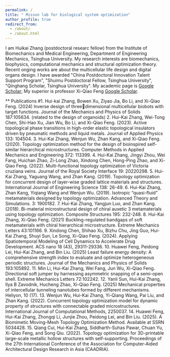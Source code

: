 ```yaml
---
permalink: /
title: " Misson lab for biological system optimization"
author_profile: true
redirect_from: 
  - /about/
  - /about.html
---
```


I am Huikai Zhang (postdoctoral researc fellow) from the Institute of Biomechanics and Medical Engineering, Department of Engineering Mechanics, Tsinghua University. My research interests are biomechanics, biophysics, computational mechanics and structural optimization theory. Recent onging works are about the multicellular life design and digital organs design. I have awarded "China Postdoctoral Innovation Talent Support Program", "Shuimu Postdoctoral Fellow, Tsinghua University", "Qinghang Scholar, Tsinghua University". My academic page is [Google Scholar](https://scholar.google.com/citations?hl=en&user=l_1Pj34AAAAJ&view_op=list_works&sortby=pubdate); My superior is professor Xi-Qiao Feng [Google Scholar](https://scholar.google.com/citations?user=Hpg2NCcAAAAJ&hl=en).

** Publications
#1. Hui-kai Zhang, Bowen Xu, Ziyao Jia, Bo Li, and Xi-Qiao Feng. (2024) Inverse design of three￾dimensional multicellular biobots with target functions. Journal of the Mechanics and Physics of 
Solids 187:105634. (related to the design of organoids)
2. Hui-Kai Zhang, Wei-Tong Chen, Shi-Hao Xu, Jian Wu, Bo Li, and Xi-Qiao Feng. (2023). Active 
topological phase transitions in high-order elastic topological insulators driven by pneumatic methods 
and liquid metals. Journal of Applied Physics 133: 104504.
3. Hui-Kai Zhang, Wenjun Wu, Zhan Kang, and Xi-Qiao Feng. (2020). Topology optimization method for 
the design of bioinspired self-similar hierarchical microstructures. Computer Methods in Applied 
Mechanics and Engineering 372: 113399.
4. Hui-Kai Zhang, Jingyi Zhou, Wei Fang, Huichan Zhao, Zi-Long Zhao, Xindong Chen, Hong-Ping Zhao, 
and Xi-Qiao Feng. (2022). Multi-functional topology optimization of Victoria cruziana veins. Journal of 
the Royal Society Interface 19: 20220298.
5. Hui-Kai Zhang, Yaguang Wang, and Zhan Kang. (2019). Topology optimization for concurrent design 
of layer-wise graded lattice materials and structures. International Journal of Engineering Science 138: 
26-49.
6. Hui-Kai Zhang, Zhan Kang, Yiqiang Wang and Wenjun Wu. (2019). Isotropic “quasi-fluid” metamaterials 
designed by topology optimization. Advanced Theory and Simulations. 3: 1900182.
7. Hui-Kai Zhang, Yangjun Luo, and Zhan Kang. (2018). Bi-material microstructural design of chiral auxetic 
3
metamaterials using topology optimization. Composite Structures 195: 232-248.
8. Hui-Kai Zhang, Xi-Qiao Feng. (2021) Buckling-regulated bandgaps of soft metamaterials with chiral 
hierarchical microstructure. Extreme Mechanics Letters 43:101166.
9. Xindong Chen, Shihao Xu, Bizhu Chu, Jing Guo, Hui-Kai Zhang, Shuyi Sun, Le Song, Xi-Qiao Feng. 
(2024). Applying Spatiotemporal Modeling of Cell Dynamics to Accelerate Drug Development. ACS nano
18 (43), 29311-29336. 
10. Huawei Feng, Peidong Lei, Hui-Kai Zhang, and Bin Liu. (2025) Least failure energy density: A 
comprehensive strength index to evaluate and optimize heterogeneous periodic structures. Journal of 
the Mechanics and Physics of Solids 193:105892. 
11. Min Li, Hui-Kai Zhang, Wei Fang, Jun Wu, Xi-Qiao Feng. Directional soft jumper by harnessing 
asymmetric snapping of a semi-open shell. Extreme Mechanics Letters 72:102242. 
12. Yanli Sun, Hui-Kai Zhang, Ilya B Zavodnik, Hucheng Zhao, Xi-Qiao Feng. (2025) Mechanical 
properties of intercellular tunneling nanotubes formed by different mechanisms. Heliyon, 10 (17). 
13. Wenjun Wu, Hui-Kai Zhang, Yi-Qiang Wang, Pai Liu, and Zhan Kang. (2022). Concurrent topology 
optimization model for dynamic property of structures with connectable graded microstructures.
International Journal of Computational Methods, 2250037. 
14. Huawei Feng, Hui-Kai Zhang, Zhongqi Li, Junjie Zhou, Peidong Lei, and Bin Liu. (2025). A Biomimetic 
Moving-Mesh Topology Optimization Method. Available at SSRN 5034428.
15. Qiang Cui, Hui-Kai Zhang, Siddharth-Suhas Pawar, Chuan Yu, Xi-Qiao Feng, and Song Qiu. (2022). 
Topology optimization for 3D-printable large-scale metallic hollow structures with self-supporting. 
Proceedings of the 27th International Conference of the Association for Computer-Aided Architectural 
Design Research in Asia (CAADRIA).


